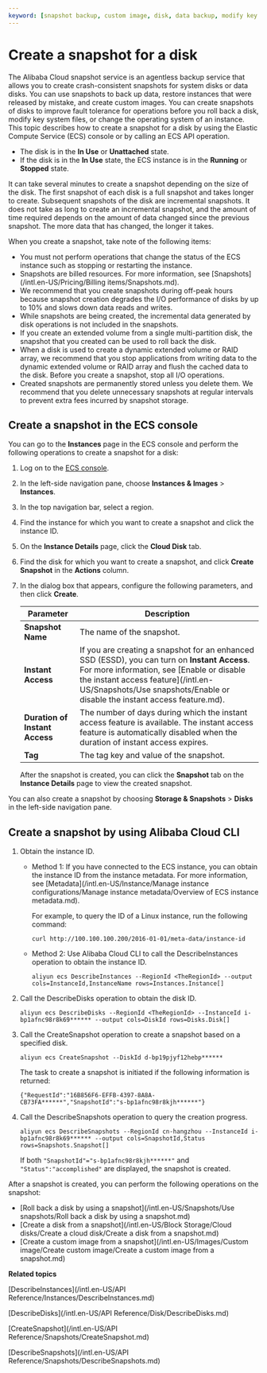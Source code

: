 ```yaml
---
keyword: [snapshot backup, custom image, disk, data backup, modify key files, rollback, backup, cloud disk]
---
```


# Create a snapshot for a disk

The Alibaba Cloud snapshot service is an agentless backup service that allows you to create crash-consistent snapshots for system disks or data disks. You can use snapshots to back up data, restore instances that were released by mistake, and create custom images. You can create snapshots of disks to improve fault tolerance for operations before you roll back a disk, modify key system files, or change the operating system of an instance. This topic describes how to create a snapshot for a disk by using the Elastic Compute Service \(ECS\) console or by calling an ECS API operation.

-   The disk is in the **In Use** or **Unattached** state.
-   If the disk is in the **In Use** state, the ECS instance is in the **Running** or **Stopped** state.

It can take several minutes to create a snapshot depending on the size of the disk. The first snapshot of each disk is a full snapshot and takes longer to create. Subsequent snapshots of the disk are incremental snapshots. It does not take as long to create an incremental snapshot, and the amount of time required depends on the amount of data changed since the previous snapshot. The more data that has changed, the longer it takes.

When you create a snapshot, take note of the following items:

-   You must not perform operations that change the status of the ECS instance such as stopping or restarting the instance.
-   Snapshots are billed resources. For more information, see [Snapshots](/intl.en-US/Pricing/Billing items/Snapshots.md).
-   We recommend that you create snapshots during off-peak hours because snapshot creation degrades the I/O performance of disks by up to 10% and slows down data reads and writes.
-   While snapshots are being created, the incremental data generated by disk operations is not included in the snapshots.
-   If you create an extended volume from a single multi-partition disk, the snapshot that you created can be used to roll back the disk.
-   When a disk is used to create a dynamic extended volume or RAID array, we recommend that you stop applications from writing data to the dynamic extended volume or RAID array and flush the cached data to the disk. Before you create a snapshot, stop all I/O operations.
-   Created snapshots are permanently stored unless you delete them. We recommend that you delete unnecessary snapshots at regular intervals to prevent extra fees incurred by snapshot storage.

## Create a snapshot in the ECS console

You can go to the **Instances** page in the ECS console and perform the following operations to create a snapshot for a disk:

1.  Log on to the [ECS console](https://ecs.console.aliyun.com).

2.  In the left-side navigation pane, choose **Instances & Images** \> **Instances**.

3.  In the top navigation bar, select a region.

4.  Find the instance for which you want to create a snapshot and click the instance ID.

5.  On the **Instance Details** page, click the **Cloud Disk** tab.

6.  Find the disk for which you want to create a snapshot, and click **Create Snapshot** in the **Actions** column.

7.  In the dialog box that appears, configure the following parameters, and then click **Create**.

    |Parameter|Description|
    |---------|-----------|
    |**Snapshot Name**|The name of the snapshot.|
    |**Instant Access**|If you are creating a snapshot for an enhanced SSD \(ESSD\), you can turn on **Instant Access**. For more information, see [Enable or disable the instant access feature](/intl.en-US/Snapshots/Use snapshots/Enable or disable the instant access feature.md).|
    |**Duration of Instant Access**|The number of days during which the instant access feature is available. The instant access feature is automatically disabled when the duration of instant access expires.|
    |**Tag**|The tag key and value of the snapshot.|

    After the snapshot is created, you can click the **Snapshot** tab on the **Instance Details** page to view the created snapshot.


You can also create a snapshot by choosing **Storage & Snapshots** \> **Disks** in the left-side navigation pane.

## Create a snapshot by using Alibaba Cloud CLI

1.  Obtain the instance ID.

    -   Method 1: If you have connected to the ECS instance, you can obtain the instance ID from the instance metadata. For more information, see [Metadata](/intl.en-US/Instance/Manage instance configurations/Manage instance metadata/Overview of ECS instance metadata.md).

        For example, to query the ID of a Linux instance, run the following command:

        ```
        curl http://100.100.100.200/2016-01-01/meta-data/instance-id
        ```

    -   Method 2: Use Alibaba Cloud CLI to call the DescribeInstances operation to obtain the instance ID.

        ```
        aliyun ecs DescribeInstances --RegionId <TheRegionId> --output cols=InstanceId,InstanceName rows=Instances.Instance[]
        ```

2.  Call the DescribeDisks operation to obtain the disk ID.

    ```
    aliyun ecs DescribeDisks --RegionId <TheRegionId> --InstanceId i-bp1afnc98r8k69****** --output cols=DiskId rows=Disks.Disk[]
    ```

3.  Call the CreateSnapshot operation to create a snapshot based on a specified disk.

    ```
    aliyun ecs CreateSnapshot --DiskId d-bp19pjyf12hebp******
    ```

    The task to create a snapshot is initiated if the following information is returned:

    ```
    {"RequestId":"16B856F6-EFFB-4397-8A8A-CB73FA******","SnapshotId":"s-bp1afnc98r8kjh******"}
    ```

4.  Call the DescribeSnapshots operation to query the creation progress.

    ```
    aliyun ecs DescribeSnapshots --RegionId cn-hangzhou --InstanceId i-bp1afnc98r8k69****** --output cols=SnapshotId,Status rows=Snapshots.Snapshot[]
    ```

    If both `"SnapshotId"="s-bp1afnc98r8kjh******"` and `"Status":"accomplished"` are displayed, the snapshot is created.


After a snapshot is created, you can perform the following operations on the snapshot:

-   [Roll back a disk by using a snapshot](/intl.en-US/Snapshots/Use snapshots/Roll back a disk by using a snapshot.md)
-   [Create a disk from a snapshot](/intl.en-US/Block Storage/Cloud disks/Create a cloud disk/Create a disk from a snapshot.md)
-   [Create a custom image from a snapshot](/intl.en-US/Images/Custom image/Create custom image/Create a custom image from a snapshot.md)

**Related topics**  


[DescribeInstances](/intl.en-US/API Reference/Instances/DescribeInstances.md)

[DescribeDisks](/intl.en-US/API Reference/Disk/DescribeDisks.md)

[CreateSnapshot](/intl.en-US/API Reference/Snapshots/CreateSnapshot.md)

[DescribeSnapshots](/intl.en-US/API Reference/Snapshots/DescribeSnapshots.md)

